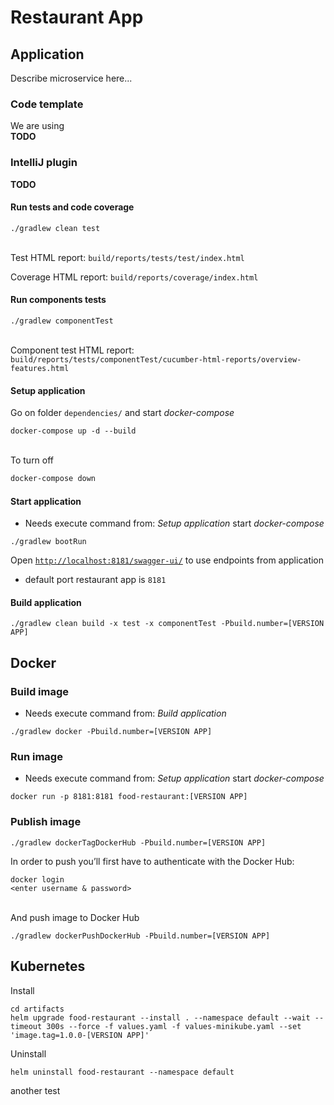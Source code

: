 # Restaurant App

## Application

Describe microservice here...

### Code template

We are using  
**TODO**

### IntelliJ plugin
**TODO**

#### Run tests and code coverage
```
./gradlew clean test
```
\
Test HTML report: `build/reports/tests/test/index.html`

Coverage HTML report: `build/reports/coverage/index.html`

#### Run components tests
```
./gradlew componentTest
```
\
Component test HTML report: `build/reports/tests/componentTest/cucumber-html-reports/overview-features.html`

#### Setup application
Go on folder `dependencies/` and start _docker-compose_
```
docker-compose up -d --build
```
\
To turn off
```bash
docker-compose down
```

#### Start application
* Needs execute command from: _Setup application_ start _docker-compose_
```
./gradlew bootRun
```
Open [`http://localhost:8181/swagger-ui/`](http://localhost:8181/swagger-ui/) to use endpoints from application

* default port restaurant app is `8181`

#### Build application
```
./gradlew clean build -x test -x componentTest -Pbuild.number=[VERSION APP]
```

## Docker

### Build image
* Needs execute command from: _Build application_
```
./gradlew docker -Pbuild.number=[VERSION APP]
```

### Run image
* Needs execute command from: _Setup application_ start _docker-compose_
```
docker run -p 8181:8181 food-restaurant:[VERSION APP]
```

### Publish image
```
./gradlew dockerTagDockerHub -Pbuild.number=[VERSION APP]
```
In order to push you’ll first have to authenticate with the Docker Hub:
```
docker login
<enter username & password>
```
\
And push image to Docker Hub
```
./gradlew dockerPushDockerHub -Pbuild.number=[VERSION APP]
```

## Kubernetes

Install
```
cd artifacts
helm upgrade food-restaurant --install . --namespace default --wait --timeout 300s --force -f values.yaml -f values-minikube.yaml --set 'image.tag=1.0.0-[VERSION APP]'
```

Uninstall
```
helm uninstall food-restaurant --namespace default
```

another test